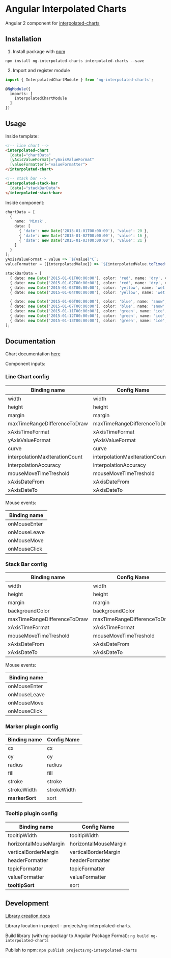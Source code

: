 # Angular Interpolated Charts

Angular 2 component for [interpolated-charts](https://github.com/z3ut/interpolated-charts)

## Installation

1. Install package with [npm](https://www.npmjs.com)

```
npm install ng-interpolated-charts interpolated-charts --save
```

2. Import and register module

```typescript
import { InterpolatedChartModule } from 'ng-interpolated-charts';

@NgModule({
  imports: [
    InterpolatedChartModule
  ]
})
```

## Usage

Inside template:

```html
<!-- line chart -->
<interpolated-chart
  [data]="chartData"
  [yAxisValueFormat]="yAxisValueFormat"
  [valueFormatter]="valueFormatter">
</interpolated-chart>

<!-- stack bar -->
<interpolated-stack-bar
  [data]="stackBarData">
</interpolated-stack-bar>
```

Inside component:

```typescript
chartData = [
  {
    name: 'Minsk',
    data: [
      { 'date': new Date('2015-01-01T00:00:00'), 'value': 20 },
      { 'date': new Date('2015-01-02T00:00:00'), 'value': 16 },
      { 'date': new Date('2015-01-03T00:00:00'), 'value': 21 }
    ]
  }
];
yAxisValueFormat = value => `${value}°C`;
valueFormatter = ({interpolatedValue}) => `${interpolatedValue.toFixed(1)}°C`;

stackBarData = [
  { date: new Date('2015-01-01T00:00:00'), color: 'red', name: 'dry', value: 1 },
  { date: new Date('2015-01-02T00:00:00'), color: 'red', name: 'dry', value: 1 },
  { date: new Date('2015-01-03T00:00:00'), color: 'yellow', name: 'wet', value: 2 },
  { date: new Date('2015-01-04T00:00:00'), color: 'yellow', name: 'wet', value: 2 },

  { date: new Date('2015-01-06T00:00:00'), color: 'blue', name: 'snow', value: 3 },
  { date: new Date('2015-01-07T00:00:00'), color: 'blue', name: 'snow', value: 3 },
  { date: new Date('2015-01-11T00:00:00'), color: 'green', name: 'ice', value: 4 },
  { date: new Date('2015-01-12T00:00:00'), color: 'green', name: 'ice', value: 4 },
  { date: new Date('2015-01-13T00:00:00'), color: 'green', name: 'ice', value: 4 }
];
```

## Documentation

Chart documentation [here](https://github.com/z3ut/interpolated-charts#documentation)

Component inputs:

### Line Chart config

Binding name | Config Name
--- | ---
width | width
height | height
margin | margin
maxTimeRangeDifferenceToDraw | maxTimeRangeDifferenceToDraw
xAxisTimeFormat | xAxisTimeFormat
yAxisValueFormat | yAxisValueFormat
curve | curve
interpolationMaxIterationCount | interpolationMaxIterationCount
interpolationAccuracy | interpolationAccuracy
mouseMoveTimeTreshold | mouseMoveTimeTreshold
xAxisDateFrom | xAxisDateFrom
xAxisDateTo | xAxisDateTo

Mouse events:

Binding name |
--- |
onMouseEnter |
onMouseLeave |
onMouseMove |
onMouseClick |

### Stack Bar config

Binding name | Config Name
--- | ---
width | width
height | height
margin | margin
backgroundColor | backgroundColor
maxTimeRangeDifferenceToDraw | maxTimeRangeDifferenceToDraw
xAxisTimeFormat | xAxisTimeFormat
mouseMoveTimeTreshold | mouseMoveTimeTreshold
xAxisDateFrom | xAxisDateFrom
xAxisDateTo | xAxisDateTo

Mouse events:

Binding name |
--- |
onMouseEnter |
onMouseLeave |
onMouseMove |
onMouseClick |

### Marker plugin config

Binding name | Config Name
--- | ---
cx | cx
cy | cy
radius | radius
fill | fill
stroke | stroke
strokeWidth | strokeWidth
**markerSort** | sort

### Tooltip plugin config

Binding name | Config Name
--- | ---
tooltipWidth | tooltipWidth
horizontalMouseMargin | horizontalMouseMargin
verticalBorderMargin | verticalBorderMargin
headerFormatter | headerFormatter
topicFormatter | topicFormatter
valueFormatter | valueFormatter
**tooltipSort** | sort

## Development

[Library creation docs](https://github.com/angular/angular-cli/wiki/stories-create-library)

Library location in project - projects/ng-interpolated-charts.

Build library (with ng-packagr to Angular Package Format): ```ng build ng-interpolated-charts```

Publish to npm: ```npm publish projects/ng-interpolated-charts```
